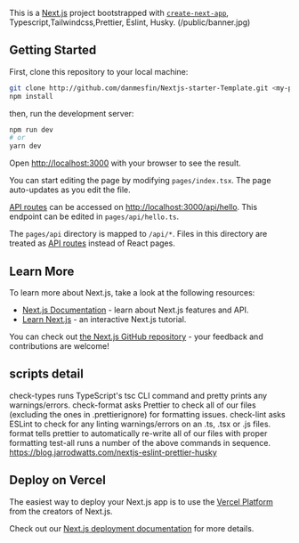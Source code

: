 This is a [Next.js](https://nextjs.org/) project bootstrapped with [`create-next-app`](https://github.com/vercel/next.js/tree/canary/packages/create-next-app), Typescript,Tailwindcss,Prettier, Eslint, Husky.
(/public/banner.jpg)

## Getting Started

First, clone this repository to your local machine:

```bash
git clone http://github.com/danmesfin/Nextjs-starter-Template.git <my-project-name>
npm install
```

then, run the development server:

```bash
npm run dev
# or
yarn dev
```

Open [http://localhost:3000](http://localhost:3000) with your browser to see the result.

You can start editing the page by modifying `pages/index.tsx`. The page auto-updates as you edit the file.

[API routes](https://nextjs.org/docs/api-routes/introduction) can be accessed on [http://localhost:3000/api/hello](http://localhost:3000/api/hello). This endpoint can be edited in `pages/api/hello.ts`.

The `pages/api` directory is mapped to `/api/*`. Files in this directory are treated as [API routes](https://nextjs.org/docs/api-routes/introduction) instead of React pages.

## Learn More

To learn more about Next.js, take a look at the following resources:

- [Next.js Documentation](https://nextjs.org/docs) - learn about Next.js features and API.
- [Learn Next.js](https://nextjs.org/learn) - an interactive Next.js tutorial.

You can check out [the Next.js GitHub repository](https://github.com/vercel/next.js/) - your feedback and contributions are welcome!

## scripts detail

check-types runs TypeScript's tsc CLI command and pretty prints any warnings/errors.
check-format asks Prettier to check all of our files (excluding the ones in .prettierignore) for formatting issues.
check-lint asks ESLint to check for any linting warnings/errors on an .ts, .tsx or .js files.
format tells prettier to automatically re-write all of our files with proper formatting
test-all runs a number of the above commands in sequence. https://blog.jarrodwatts.com/nextjs-eslint-prettier-husky

## Deploy on Vercel

The easiest way to deploy your Next.js app is to use the [Vercel Platform](https://vercel.com/new?utm_medium=default-template&filter=next.js&utm_source=create-next-app&utm_campaign=create-next-app-readme) from the creators of Next.js.

Check out our [Next.js deployment documentation](https://nextjs.org/docs/deployment) for more details.
